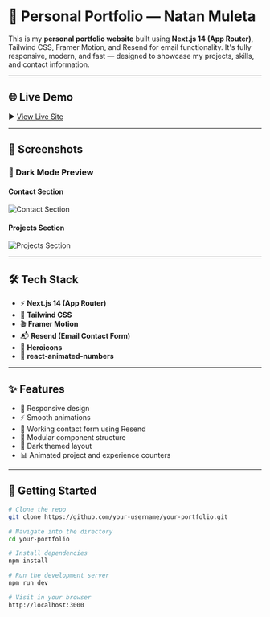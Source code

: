 # 🚀 Personal Portfolio — Natan Muleta

This is my **personal portfolio website** built using **Next.js 14 (App Router)**, Tailwind CSS, Framer Motion, and Resend for email functionality. It's fully responsive, modern, and fast — designed to showcase my projects, skills, and contact information.

---

## 🌐 Live Demo

▶️ [View Live Site](https://portfolio-next-js-ovoo.vercel.app)

---

## 📸 Screenshots

### 🌙 Dark Mode Preview

#### Contact Section
![Contact Section](./assets/screenshot-contact.png) <!-- Rename Screenshot (622).png -->

#### Projects Section
![Projects Section](./assets/screenshot-projects.png) <!-- Rename Screenshot (621).png -->

---

## 🛠️ Tech Stack

- ⚡ **Next.js 14 (App Router)**
- 🎨 **Tailwind CSS**
- 🎬 **Framer Motion**
- 📬 **Resend (Email Contact Form)**
- 🌈 **Heroicons**
- 🔢 **react-animated-numbers**

---

## ✨ Features

- 📱 Responsive design
- ⚡ Smooth animations
- 💌 Working contact form using Resend
- 🧩 Modular component structure
- 🌙 Dark themed layout
- 📊 Animated project and experience counters

---

## 🚧 Getting Started

```bash
# Clone the repo
git clone https://github.com/your-username/your-portfolio.git

# Navigate into the directory
cd your-portfolio

# Install dependencies
npm install

# Run the development server
npm run dev

# Visit in your browser
http://localhost:3000
